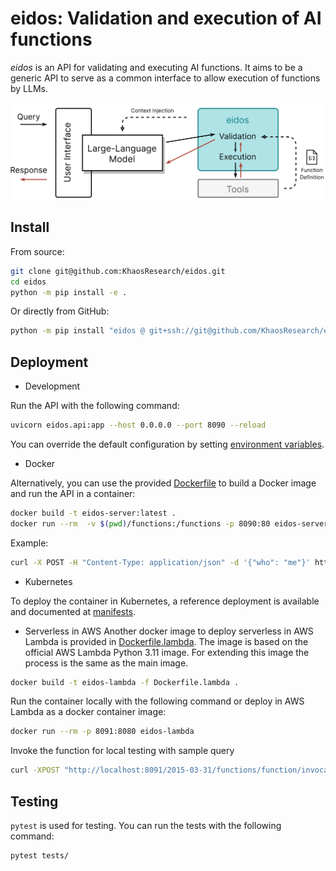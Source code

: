 # eidos:  Validation and execution of AI functions

_eidos_ is an API for validating and executing AI functions. It aims to be a generic API to serve as a common interface to allow execution of functions by LLMs.

![Usage diagram of eidos](assets/eidos.png)

## Install

From source:

```bash
git clone git@github.com:KhaosResearch/eidos.git
cd eidos
python -m pip install -e .
```

Or directly from GitHub:

```bash
python -m pip install "eidos @ git+ssh://git@github.com/KhaosResearch/eidos.git"
```

## Deployment

* Development

Run the API with the following command:

```bash
uvicorn eidos.api:app --host 0.0.0.0 --port 8090 --reload
```

You can override the default configuration by setting [environment variables](src/eidos/settings.py).

* Docker

Alternatively, you can use the provided [Dockerfile](Dockerfile) to build a Docker image and run the API in a container:

```bash
docker build -t eidos-server:latest .
docker run --rm  -v $(pwd)/functions:/functions -p 8090:80 eidos-server:latest
```

Example:

```bash
curl -X POST -H "Content-Type: application/json" -d '{"who": "me"}' http://localhost:8090/api/v1/execution/salute
```

* Kubernetes

To deploy the container in Kubernetes, a reference deployment is available and documented at [manifests](manifests/).

* Serverless in AWS
Another docker image to deploy serverless in AWS Lambda is provided in [Dockerfile.lambda](Dockerfile.lambda). The image is based on the official AWS Lambda Python 3.11 image. For extending this image the process is the same as the main image.

```bash
docker build -t eidos-lambda -f Dockerfile.lambda .
```

Run the container locally with the following command or deploy in AWS Lambda as a docker container image:

```bash
docker run --rm -p 8091:8080 eidos-lambda
```

Invoke the function for local testing with sample query

```bash
curl -XPOST "http://localhost:8091/2015-03-31/functions/function/invocations" -d '{"command": "EXECUTE", "parameters": {"function": "salute", "args": {"who": "me, I am executing serverless"}}}'
```

## Testing

`pytest` is used for testing. You can run the tests with the following command:

```bash
pytest tests/
```
